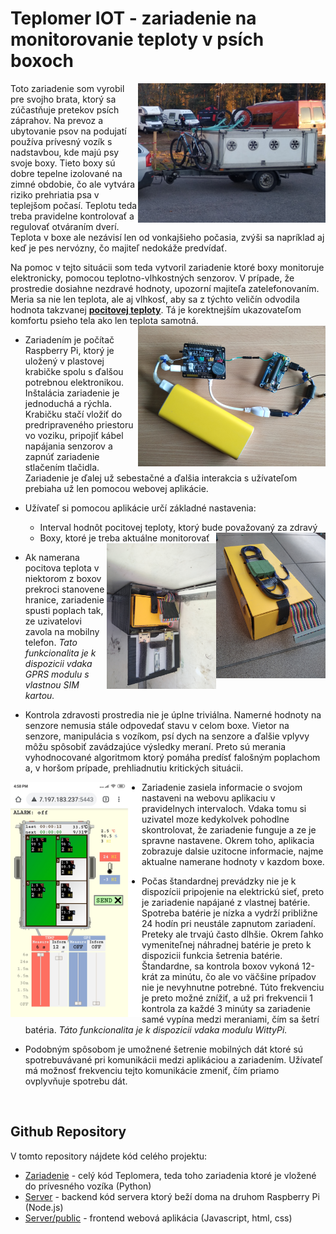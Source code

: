 # Teplomer IOT - zariadenie na monitorovanie teploty v psích boxoch

<img align="right" src="/.doc/trailer.png" width="300">
Toto zariadenie som vyrobil pre svojho brata, ktorý sa zúčastňuje pretekov psích záprahov. Na prevoz a ubytovanie psov na podujatí používa prívesný vozík s nadstavbou, kde majú psy svoje boxy. Tieto boxy sú dobre tepelne izolované na zimné obdobie, čo ale vytvára riziko prehriatia psa v teplejšom počasí. Teplotu teda treba pravidelne kontrolovať a regulovať otváraním dverí. Teplota v boxe ale nezávisí len od vonkajšieho počasia, zvýši sa napríklad aj keď je pes nervózny, čo majiteľ nedokáže predvídať.
<br>

Na pomoc v tejto situácii som teda vytvoril zariadenie ktoré boxy monitoruje elektronicky, pomocou teplotno-vlhkostných senzorov. 
V prípade, že prostredie dosiahne nezdravé hodnoty, upozorní majiteľa zatelefonovaním. 
Meria sa nie len teplota, ale aj vlhkosť, aby sa z týchto veličín odvodila hodnota takzvanej [**pocitovej teploty**](https://en.wikipedia.org/wiki/Heat_index).
Tá je korektnejším ukazovateľom komfortu psieho tela ako len teplota samotná.
<img align="right" src=".doc/hw.png" width="300"/>

* Zariadením je počítač Raspberry Pi, ktorý je uložený v plastovej krabičke spolu s ďalšou potrebnou elektronikou. 
Inštalácia zariadenie je jednoduchá a rýchla. Krabičku stačí vložiť do predripraveného priestoru vo voziku, 
pripojiť kábel napájania senzorov a zapnúť zariadenie stlačením tlačidla. Zariadenie je ďalej už sebestačné a 
ďalšia interakcia s užívateľom prebiaha už len pomocou webovej aplikácie.

* Užívateľ si pomocou aplikácie určí základné nastavenia: 
  * Interval hodnôt pocitovej teploty, ktorý bude považovaný za zdravý
  * Boxy, ktoré je treba aktuálne monitorovať
<img align="right" src="/.doc/box.png" width="175"/><img align="right" src="/.doc/inside.png" width="175"/>

* Ak namerana pocitova teplota v niektorom z boxov prekroci stanovene hranice, zariadenie spusti poplach tak, ze uzivatelovi zavola na mobilny telefon. *Tato funkcionalita je k dispozicii vdaka GPRS modulu s vlastnou SIM kartou.*

* Kontrola zdravosti prostredia nie je úplne triviálna. Namerné hodnoty na senzore nemusia stále odpovedať stavu v celom boxe. 
Vietor na senzore, manipulácia s vozíkom, psí dych na senzore a ďalšie vplyvy môžu spôsobiť zavádzajúce výsledky meraní. 
Preto sú merania vyhodnocované algoritmom ktorý pomáha predísť falošným poplachom a, v horšom prípade, prehliadnutiu kritických situácii.

<img align="left" src=".doc/app_resized.png" width="210" />

* Zariadenie zasiela informacie o svojom nastaveni na webovu aplikaciu v pravidelnych intervaloch. Vdaka tomu si uzivatel moze kedykolvek pohodlne skontrolovat, že zariadenie funguje a ze je spravne nastavene. Okrem toho, aplikacia zobrazuje dalsie uzitocne informacie, najme aktualne namerane hodnoty v kazdom boxe.

* Počas štandardnej prevádzky nie je k dispozícii pripojenie na elektrickú sieť, preto je zariadenie napájané z vlastnej batérie. Spotreba batérie je nízka a vydrží približne 24 hodín pri neustále zapnutom zariadení. Preteky ale trvajú často dlhšie. Okrem ľahko vymeniteľnej náhradnej batérie je preto k dispozicii funkcia šetrenia batérie. Štandardne, sa kontrola boxov vykoná 12-krát za minútu, čo ale vo väčšine prípadov nie je nevyhnutne potrebné. Túto frekvenciu je preto možné znížiť, a už pri frekvencii 1 kontrola za každé 3 minúty sa zariadenie samé vypína medzi meraniami, čím sa šetrí batéria. *Táto funkcionalita je k dispozicii vdaka modulu WittyPi.*

* Podobným spôsobom je umožnené šetrenie mobilných dát ktoré sú spotrebuvávané pri komunikácii medzi aplikáciou a zariadením. Užívateľ má možnosť frekvenciu tejto komunikácie zmeniť, čím priamo ovplyvňuje spotrebu dát.
<br>

 ## Github Repository
V tomto repository nájdete kód celého projektu:
* [Zariadenie](https://github.com/MarekDrabik/Teplomer/tree/master/Zariadenie) - celý kód Teplomera, teda toho zariadenia ktoré je vložené do prívesného vozíka (Python)
* [Server](https://github.com/MarekDrabik/Teplomer/tree/master/Server) - backend kód servera ktorý beží doma na druhom Raspberry Pi (Node.js) 
* [Server/public](https://github.com/MarekDrabik/Teplomer/tree/master/Server/public) - frontend webová aplikácia (Javascript, html, css)

